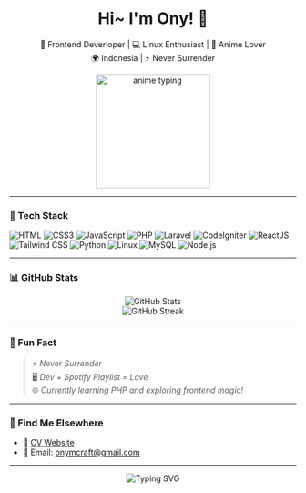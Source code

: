 <h1 align="center">Hi~ I'm Ony! 👋</h1>

<p align="center">
  🌸 Frontend Deverloper | 💻 Linux Enthusiast | 🎨 Anime Lover <br/>
  🌍 Indonesia | ⚡ Never Surrender
</p>

<div align="center">
  <img src="https://tenor.com/id/view/sparkle-hanabi-hsr-star-rail-penacony-gif-14796476064034012533.gif" width="200" alt="anime typing">
</div>

---

### 🔧 Tech Stack

![HTML](https://img.shields.io/badge/-HTML-E34F26?style=flat-square&logo=html5&logoColor=white)
![CSS3](https://img.shields.io/badge/-CSS3-1572B6?style=flat-square&logo=css3)
![JavaScript](https://img.shields.io/badge/-JavaScript-F7DF1E?style=flat-square&logo=javascript&logoColor=black)
![PHP](https://img.shields.io/badge/-PHP-777BB4?style=flat-square&logo=php)
![Laravel](https://img.shields.io/badge/-Laravel-FF2D20?style=flat-square&logo=laravel&logoColor=white)
![CodeIgniter](https://img.shields.io/badge/-CodeIgniter4-EF4223?style=flat-square&logo=codeigniter&logoColor=white)
![ReactJS](https://img.shields.io/badge/-ReactJS-61DAFB?style=flat-square&logo=react&logoColor=black)
![Tailwind CSS](https://img.shields.io/badge/-Tailwind%20CSS-06B6D4?style=flat-square&logo=tailwind-css&logoColor=white)
![Python](https://img.shields.io/badge/-Python-3776AB?style=flat-square&logo=python&logoColor=white)
![Linux](https://img.shields.io/badge/-Linux-FCC624?style=flat-square&logo=linux&logoColor=black)
![MySQL](https://img.shields.io/badge/-MySQL-4479A1?style=flat-square&logo=mysql&logoColor=white)
![Node.js](https://img.shields.io/badge/-Node.js-339933?style=flat-square&logo=node.js&logoColor=white)


---

### 📊 GitHub Stats

<div align="center">
  <img src="https://github-readme-stats.vercel.app/api?username=ClaireFearless&show_icons=true&theme=tokyonight" alt="GitHub Stats"/>
  <br/>
  <img src="https://streak-stats.demolab.com/?user=ClaireFearless&theme=tokyonight" alt="GitHub Streak"/>
</div>

---

### 🌸 Fun Fact

> ⚡ _Never Surrender_  
> 🖥️ _Dev + Spotify Playlist = Love_  
> 🌐 _Currently learning PHP and exploring frontend magic!_

---

### 🔗 Find Me Elsewhere

- 🔗 [CV Website](https://onyjuna.my.id)
- 💌 Email: [onymcraft@gmail.com](mailto:onymcraft@gmail.com)

---

<p align="center">
  <img src="https://readme-typing-svg.demolab.com?font=Fira+Code&duration=3000&pause=1000&color=F779B0&center=true&vCenter=true&width=435&lines=Welcome+to+my+Profile~;I+love+Anime+and+Web+Design!;Feel+free+to+check+my+repos!" alt="Typing SVG" />
</p>

